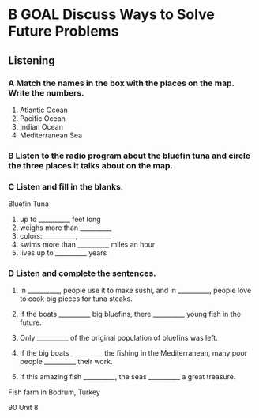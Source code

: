 # B GOAL Discuss Ways to Solve Future Problems

## Listening

### A Match the names in the box with the places on the map. Write the numbers.

1. Atlantic Ocean
2. Pacific Ocean
3. Indian Ocean
4. Mediterranean Sea

### B Listen to the radio program about the bluefin tuna and circle the three places it talks about on the map.

### C Listen and fill in the blanks.

Bluefin Tuna
1. up to __________ feet long
2. weighs more than __________
3. colors: __________, __________
4. swims more than __________ miles an hour
5. lives up to __________ years

### D Listen and complete the sentences.

1. In __________, people use it to make sushi, and in __________, people love to cook big pieces for tuna steaks.

2. If the boats __________ big bluefins, there __________ young fish in the future.

3. Only __________ of the original population of bluefins was left.

4. If the big boats __________ the fishing in the Mediterranean, many poor people __________ their work.

5. If this amazing fish __________, the seas __________ a great treasure.

Fish farm in Bodrum, Turkey

90 Unit 8
